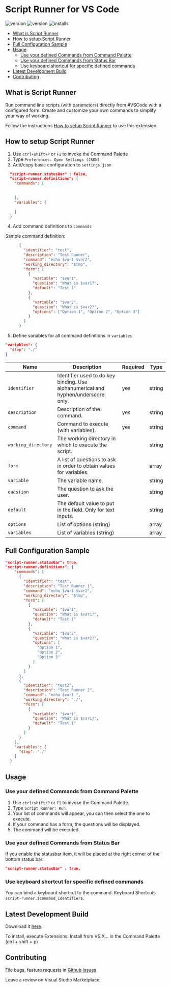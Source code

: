 <h1>Script Runner for VS Code</h1>

![version](https://vsmarketplacebadge.apphb.com/version/easterapps.script-runner.svg)
![version](https://vsmarketplacebadge.apphb.com/rating-star/easterapps.script-runner.svg)
![installs](https://vsmarketplacebadge.apphb.com/installs/easterapps.script-runner.svg)


- [What is Script Runner](#what-is-script-runner)
- [How to setup Script Runner](#how-to-setup-script-runner)
- [Full Configuration Sample](#full-configuration-sample)
- [Usage](#usage)
  - [Use your defined Commands from Command Palette](#use-your-defined-commands-from-command-palette)
  - [Use your defined Commands from Status Bar](#use-your-defined-commands-from-status-bar)
  - [Use keyboard shortcut for specific defined commands](#use-keyboard-shortcut-for-specific-defined-commands)
- [Latest Development Build](#latest-development-build)
- [Contributing](#contributing)

## What is Script Runner

Run command line scripts (with parameters) directly from #VSCode with a configured form. 
Create and customize your own commands to simplify your way of working.



Follow the instructions [How to setup Script Runner](#how-to-setup-script-runner) to use this extension.



## How to setup Script Runner

1. Use `ctrl+shift+P` or `F1` to invoke the Command Palette
2. Type `Preferences: Open Settings (JSON)`
3. Add/copy basic configuration to ``settings.json``


```json
  "script-runner.statusBar" : false,
  "script-runner.definitions": {
    "commands": [
      
      
    ],
    "variables": {
  
    }
  }
   ```

4. Add command definitions to ``commands``

Sample command definition:
```json 
      {
        "identifier": "test",
        "description": "Test Runner",
        "command": "echo $var1 $var2",
        "working_directory": "$tmp",
        "form": [
          {
            "variable": "$var1",
            "question": "What is $var1?",
            "default": "Test 1"
          },
          {
            "variable": "$var2",
            "question": "What is $var2?",
            "options": ["Option 1", "Option 2", "Option 3"]
          }
        ]
      }
```


5. Define variables for all command definitions in ``variables``
```json
"variables": {
  "$tmp": "./"
}
```


| Name                  | Description                                                                       | Required | Type   |
| --------------------- | --------------------------------------------------------------------------------- | -------- | ------ |
| ``identifier``        | Identifier used to do key binding. Use alphanumerical and hyphen/underscore only. | yes      | string |
| ``description``       | Description of the command.                                                       | yes      | string |
| ``command``           | Command to execute (with variables).                                              | yes      | string |
| ``working_directory`` | The working directory in which to execute the script.                             |          | string |
| ``form``              | A list of questions to ask in order to obtain values for variables.               |          | array  |
| ``variable``          | The variable name.                                                                |          | string |
| ``question``          | The question to ask the user.                                                     |          | string |
| ``default``           | The default value to put in the field. Only for text inputs.                      |          | string |
| ``options``           | List of options (string)                                                          |          | array  |
| ``variables``         | List of variables (string)                                                        |          | array  |

## Full Configuration Sample

```json
"script-runner.statusBar": true,
"script-runner.definitions": {
    "commands": [
      {
        "identifier": "test",
        "description": "Test Runner 1",
        "command": "echo $var1 $var2",
        "working_directory": "$tmp",
        "form": [
          {
            "variable": "$var1",
            "question": "What is $var1?",
            "default": "Test 1"
          },
          {
            "variable": "$var2",
            "question": "What is $var2?",
            "options": [
              "Option 1",
              "Option 2",
              "Option 3"
            ]
          }
        ]
      },
      {
        "identifier": "test2",
        "description": "Test Runner 2",
        "command": "echo $var1 ",
        "working_directory": "./",
        "form": [
          {
            "variable": "$var1",
            "question": "What is $var1?",
            "default": "Test 1"
          }
        ]
      }
    ],
    "variables": {
      "$tmp": "./"
    }
  }

```


## Usage 
### Use your defined Commands from Command Palette
1. Use `ctrl+shift+P` or `F1` to invoke the Command Palette.
2. Type `Script Runner: Run`.
3. Your list of commands will appear, you can then select the one to execute.
4. If your command has a form, the questions will be displayed.
5. The command will be executed.


### Use your defined Commands from Status Bar
If you enable the statusbar item, it will be placed at the right corner of the bottom status bar.
```json
"script-runner.statusBar" : true,
```

### Use keyboard shortcut for specific defined commands
You can bind a keyboard shortcut to the command. Keyboard Shortcuts `script-runner.$command_identifier$`.

## Latest Development Build
Download it [here]([https://link](https://github.com/easterapps/vscode-script-runner)).

To install, execute Extensions: Install from VSIX... in the Command Palette (ctrl + shift + p)

## Contributing
File bugs, feature requests in [Github Issues]([https://link](https://github.com/easterapps/vscode-script-runner/issues)).

Leave a review on Visual Studio Marketplace.